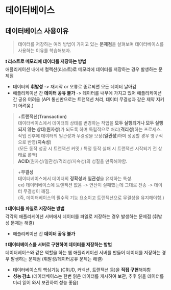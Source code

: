 # **데이터베이스**
## 데이터베이스 사용이유
>데이터를 저장하는 여러 방법이 가지고 있는 **문제점**을 살펴보며 데이터베이스를 사용하는 이유를 학습해보자. 
    
**❗ 리스트로 메모리에 데이터를 저장하는 방법**   
애플리케이션 내에서 컬렉션(리스트)로 메모리에 데이터를 저장하는 경우 발생하는 문제점
- 데이터의 **휘발성** -> 재시작 or 오류로 종료되면 모든 데이터 날아감
- 애플리케이션 간 **데이터 공유 불가** -> 데이터를 내부에 가지고 있어 애플리케이션 간 공유 어려움 (API 통신만으로는 트랜잭션 처리, 데이터 무결성과 같은 제약 지키기 어려움.)

>+**트랜잭션(Transaction)**  
데이터베이스에서 데이터의 상태를 변경하는 작업을 **모두 실행되거나 모두 실행되지 않는 상태**(**원자성**)가 되도록 하며 독립적으로 처리(**격리성**)하는 프로세스. 작업 전후에 데이터의 일관성과 무결성을 보장(**일관성**)하며 성공할 경우 영구적으로 반영(**지속성**)  
(모든 동작 성공 시 트랜잭션 커밋 / 특정 동작 실패 시 트랜잭션 시작되기 전 상태로 롤백)   
**ACID**(원자성/일관성/격리성/지속성)의 성질을 만족해야함.  

>+**무결성**  
데이터베이스에서 데이터의 **정확성**과 **일관성**을 유지하는 특성.  
ex) 데이터베이스에 트랜잭션 없음 -> 연산이 실패했는데 그대로 전송 -> 데이터 무결성이 깨짐.  
(즉, 데이터베이스의 필수적 기능 요소이고 트랜잭션으로 무결성을 유지해야함.)

**❗ 데이터를 파일로 저장하는 방법**   
각각의 애플리케이션 서버에서 데이터를 파일로 저장하는 경우 발생하는 문제점 (휘발성 문제는 해결)

- 애플리케이션 간 **데이터 공유 불가**

**❗ 데이터베이스를 서버로 구현하여 데이터를 저장하는 방법**   
데이터베이스와 같은 역할을 하는 웹 애플리케이션 서버를 만들어 데이터를 저장하는 경우 발생하는 문제점 (휘발성/데이터공유 문제는 해결)
- 데이터베이스의 핵심기능 (CRUD, 커넥션, 트랜잭션 등)을 **직접 구현**해야함
- **성능 감소** (데이터베이스는 한번 읽은 데이터를 캐시하여 보관, 추후 읽을 데이터를 미리 읽어 와서 보관하여 성능 좋음)

